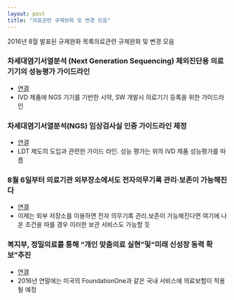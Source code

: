 ```yaml
---
layout: post
title: "의료관련 규제완화 및 변경 모음"
---
```


2016년 8월 발표된 규제완화 목록의료관련 규제완화 및 변경 모음

### 차세대염기서열분석 (Next Generation Sequencing) 체외진단용 의료기기의 성능평가 가이드라인
- [연결](http://www.bioin.or.kr/board.do?cmd=view&bid=system&num=262922)
- IVD 제품에 NGS 기기를 기반한 시약, SW 개발시 의료기기 등록을 위한 가이드라인

### 차세대염기서열분석(NGS) 임상검사실 인증 가이드라인 제정
- [연결](http://www.mfds.go.kr/index.do?mid=689&pageNo=1&seq=11001&cmd=v)
- LDT 제도의 도입과 관련한 가이드 라인. 성능 평가는 위의 IVD 제품 성능평가를 따름

### 8월 6일부터 의료기관 외부장소에서도 전자의무기록 관리·보존이 가능해진다
- [연결](http://www.mohw.go.kr/front_new/al/sal0301vw.jsp?PAR_MENU_ID=04&MENU_ID=0403&page=1&CONT_SEQ=333740)
- 이제는 외부 저장소를 이용하면 전자 의무기록 관리.보존이 가능해진다면 여기에 나온 조건을 따를 경우 이러한 보관 서비스도 가능할 듯


### 복지부, 정밀의료를 통해 “개인 맞춤의료 실현”및“미래 신성장 동력 확보”추진
- [연결](http://www.mohw.go.kr/front_new/al/sal0301vw.jsp?PAR_MENU_ID=04&MENU_ID=0403&page=1&CONT_SEQ=333832)
- 2016년 연말에는 미국의 FoundationOne과 같은 국내 서비스에 의료보험이 적용될 예정
